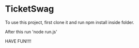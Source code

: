 # TicketSwag

To use this project, first clone it and run npm install inside folder.

After this run 'node run.js'

HAVE FUN!!!!